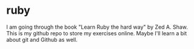 # ruby

I am going through the book "Learn Ruby the hard way" by Zed A. Shaw.
This is my github repo to store my exercises online.
Maybe I'll learn a bit about git and Github as well.
